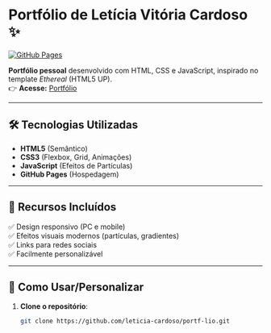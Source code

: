 

# Portfólio de Letícia Vitória Cardoso ✨

[![GitHub Pages](https://img.shields.io/badge/-GitHub%20Pages-purple)](https://letticardoso.github.io/Portf-lio/)


**Portfólio pessoal** desenvolvido com HTML, CSS e JavaScript, inspirado no template *Ethereal* (HTML5 UP).  
👉 **Acesse:** [Portfólio](https://letticardoso.github.io/Portf-lio/)


---

## 🛠 Tecnologias Utilizadas
- **HTML5** (Semântico)
- **CSS3** (Flexbox, Grid, Animações)
- **JavaScript** (Efeitos de Partículas)
- **GitHub Pages** (Hospedagem)

---

## 🌟 Recursos Incluídos
✅ Design responsivo (PC e mobile)  
✅ Efeitos visuais modernos (partículas, gradientes)  
✅ Links para redes sociais  
✅ Facilmente personalizável  

---

## 🚀 Como Usar/Personalizar
1. **Clone o repositório**:
   ```bash
   git clone https://github.com/leticia-cardoso/portf-lio.git
